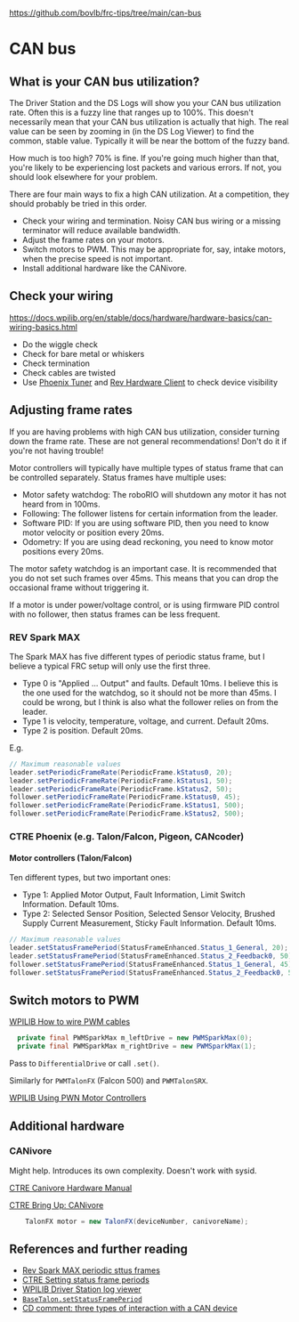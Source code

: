 https://github.com/bovlb/frc-tips/tree/main/can-bus

# CAN bus

## What is your CAN bus utilization?

The Driver Station and the DS Logs will show you your CAN bus utilization rate.  Often this is a fuzzy line that ranges up to 100%.  This doesn't necessarily mean that your CAN bus utilization is actually that high.  The real value can be seen by zooming in (in the DS Log Viewer) to find the common, stable value.  Typically it will be near the bottom of the fuzzy band.

How much is too high?  70% is fine.  If you're going much higher than that, you're likely to be experiencing lost packets and various errors. If not, you should look elsewhere for your problem.

There are four main ways to fix a high CAN utilization.  At a competition, they should probably be tried in this order.
* Check your wiring and termination.  Noisy CAN bus wiring or a missing terminator will reduce available bandwidth.
* Adjust the frame rates on your motors.
* Switch motors to PWM.  This may be appropriate for, say, intake motors, when the precise speed is not important.
* Install additional hardware like the CANivore.

## Check your wiring

https://docs.wpilib.org/en/stable/docs/hardware/hardware-basics/can-wiring-basics.html

* Do the wiggle check
* Check for bare metal or whiskers
* Check termination
* Check cables are twisted
* Use [Phoenix Tuner](https://store.ctr-electronics.com/software/) and [Rev Hardware Client](https://docs.revrobotics.com/rev-hardware-client/) to check device visibility

## Adjusting frame rates

If you are having problems with high CAN bus utilization, consider turning down the frame rate.  These are not general recommendations!  Don't do it if you're not having trouble!

Motor controllers will typically have multiple types of status frame that can be controlled separately.  Status frames have multiple uses:
* Motor safety watchdog: The roboRIO will shutdown any motor it has not heard from in 100ms.
* Following: The follower listens for certain information from the leader.
* Software PID: If you are using software PID, then you need to know motor velocity or position every 20ms.
* Odometry: If you are using dead reckoning, you need to know motor positions every 20ms.

The motor safety watchdog is an important case.  It is recommended that you do not set such frames over 45ms.  This means that you can drop the occasional frame without triggering it.

If a motor is under power/voltage control, or is using firmware PID control with no follower, then status frames can be less frequent.  

### REV Spark MAX 

The Spark MAX has five different types of periodic status frame, but I believe a typical FRC setup will only use the first three.  
* Type 0 is "Applied ... Output" and faults.  Default 10ms.  I believe this is the one used for the watchdog, so it should not be more than 45ms.  I could be wrong, but I think is also what the follower relies on from the leader.
* Type 1 is velocity, temperature, voltage, and current.  Default 20ms.
* Type 2 is position.  Default 20ms.

E.g.
```java
// Maximum reasonable values
leader.setPeriodicFrameRate(PeriodicFrame.kStatus0, 20); 
leader.setPeriodicFrameRate(PeriodicFrame.kStatus1, 50); 
leader.setPeriodicFrameRate(PeriodicFrame.kStatus2, 50); 
follower.setPeriodicFrameRate(PeriodicFrame.kStatus0, 45); 
follower.setPeriodicFrameRate(PeriodicFrame.kStatus1, 500); 
follower.setPeriodicFrameRate(PeriodicFrame.kStatus2, 500);
```

### CTRE Phoenix (e.g. Talon/Falcon, Pigeon, CANcoder)

#### Motor controllers (Talon/Falcon)

Ten different types, but two important ones:
* Type 1: Applied Motor Output, Fault Information, Limit Switch Information.  Default 10ms.
* Type 2: Selected Sensor Position, Selected Sensor Velocity, Brushed Supply Current Measurement, Sticky Fault Information.  Default 10ms.

```java
// Maximum reasonable values
leader.setStatusFramePeriod(StatusFrameEnhanced.Status_1_General, 20);
leader.setStatusFramePeriod(StatusFrameEnhanced.Status_2_Feedback0, 50);
follower.setStatusFramePeriod(StatusFrameEnhanced.Status_1_General, 45);
follower.setStatusFramePeriod(StatusFrameEnhanced.Status_2_Feedback0, 500);
```

## Switch motors to PWM

[WPILIB How to wire PWM cables](https://docs.wpilib.org/en/stable/docs/zero-to-robot/step-1/how-to-wire-a-robot.html?highlight=PWM#pwm-cables)

```java
  private final PWMSparkMax m_leftDrive = new PWMSparkMax(0);
  private final PWMSparkMax m_rightDrive = new PWMSparkMax(1);
```

Pass to `DifferentialDrive` or call `.set()`.

Similarly for `PWMTalonFX` (Falcon 500) and `PWMTalonSRX`.

[WPILIB Using PWN Motor Controllers](https://docs.wpilib.org/en/stable/docs/software/hardware-apis/motors/using-motor-controllers.html#using-pwm-motor-controllers)

## Additional hardware
### CANivore

Might help.  Introduces its own complexity.  Doesn't work with sysid.

[CTRE Canivore Hardware Manual](https://store.ctr-electronics.com/content/user-manual/CANivore%20User's%20Guide.pdf)

[CTRE Bring Up: CANivore](https://docs.ctre-phoenix.com/en/stable/ch08a_BringUpCANivore.html)

```java
    TalonFX motor = new TalonFX(deviceNumber, canivoreName);
```

## References and further reading
* [Rev Spark MAX periodic sttus frames](https://docs.revrobotics.com/sparkmax/operating-modes/control-interfaces#periodic-status-frames)
* [CTRE Setting status frame periods](https://docs.ctre-phoenix.com/en/stable/ch18_CommonAPI.html#setting-status-frame-periods)
* [WPILIB Driver Station log viewer](https://docs.wpilib.org/en/stable/docs/software/driverstation/driver-station-log-viewer.html)
* [`BaseTalon.setStatusFramePeriod`](https://api.ctr-electronics.com/phoenix/release/java/com/ctre/phoenix/motorcontrol/can/BaseTalon.html#setStatusFramePeriod(com.ctre.phoenix.motorcontrol.StatusFrameEnhanced,int,int))
* [CD comment: three types of interaction with a CAN device](https://www.chiefdelphi.com/t/can-bus-freezes-on-code-initialization/419481/13?u=bovlb)